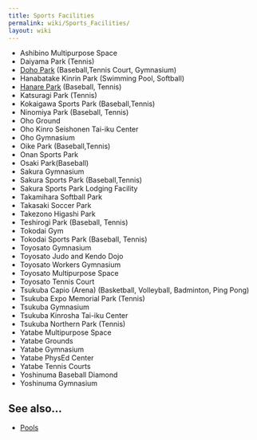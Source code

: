 ```yaml
---
title: Sports Facilities
permalink: wiki/Sports_Facilities/
layout: wiki
---
```


-   Ashibino Multipurpose Space
-   Daiyama Park (Tennis)
-   [Doho Park](/wiki/Doho_Park "wikilink") (Baseball,Tennis Court, Gymnasium)
-   Hanabatake Kinrin Park (Swimming Pool, Softball)
-   [Hanare Park](/wiki/Hanare_Park "wikilink") (Baseball, Tennis)
-   Katsuragi Park (Tennis)
-   Kokaigawa Sports Park (Baseball,Tennis)
-   Ninomiya Park (Baseball, Tennis)
-   Oho Ground
-   Oho Kinro Seishonen Tai-iku Center
-   Oho Gymnasium
-   Oike Park (Baseball,Tennis)
-   Onan Sports Park
-   Osaki Park(Baseball)
-   Sakura Gymnasium
-   Sakura Sports Park (Baseball,Tennis)
-   Sakura Sports Park Lodging Facility
-   Takamihara Softball Park
-   Takasaki Soccer Park
-   Takezono Higashi Park
-   Teshirogi Park (Baseball, Tennis)
-   Tokodai Gym
-   Tokodai Sports Park (Baseball, Tennis)
-   Toyosato Gymnasium
-   Toyosato Judo and Kendo Dojo
-   Toyosato Workers Gymnasium
-   Toyosato Multipurpose Space
-   Toyosato Tennis Court
-   Tsukuba Capio (Arena) (Basketball, Volleyball, Badminton, Ping Pong)
-   Tsukuba Expo Memorial Park (Tennis)
-   Tsukuba Gymnasium
-   Tsukuba Kinrosha Tai-iku Center
-   Tsukuba Northern Park (Tennis)
-   Yatabe Multipurpose Space
-   Yatabe Grounds
-   Yatabe Gymnasium
-   Yatabe PhysEd Center
-   Yatabe Tennis Courts
-   Yoshinuma Baseball Diamond
-   Yoshinuma Gymnasium

See also...
-----------

-   [Pools](/wiki/Pools "wikilink")

